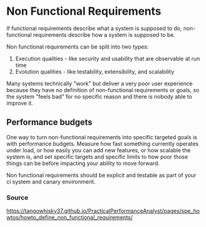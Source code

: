 # Non Functional Requirements

If functional requirements describe what a system is supposed to do,
non-functional requirements describe how a system is supposed to be.

Non functional requirements can be split into two types:

1. Execution qualities - like security and usability that are observable at run
   time
2. Evolution qualities - like testability, extensibility, and scalability

Many systems technically "work" but deliver a very poor user experience because
they have no definition of non-functional requirements or goals, so the system
"feels bad" for no specific reason and there is nobody able to improve it.

## Performance budgets

One way to turn non-functional requirements into specific targeted goals is with
performance budgets. Measure how fast something currently operates under load,
or how easily you can add new features, or how scalable the system is, and set
specific targets and specific limits to how poor those things can be before
impacting your ability to move forward.

Non functional requirements should be explicit and testable as part of your ci
system and canary environment.

### Source

https://tangowhisky37.github.io/PracticalPerformanceAnalyst/pages/spe_howtos/howto_define_non_functional_requirements/
